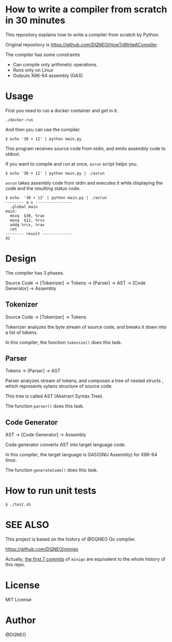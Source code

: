# How to write a compiler from scratch in 30 minutes
This repository explains how to write a compiler from scratch by Python.

Original repository is <https://github.com/DQNEO/HowToWriteACompiler>.

The compiler has some constraints

* Can compile only arithmetic operations.
* Runs only on Linux
* Outputs X86-64 assembly (GAS)

# Usage

First you need to run a docker container and get in it.

```
./docker-run
```

And then you can use the compiler.


```
$ echo '30 + 12' | python main.py
```

This program receives source code from stdin, and emits assembly code to stdout.

If you want to compile and run at once, `asrun` script helps you.

```
$ echo '30 + 12' | python main.py | ./asrun
```

`asrun` takes assembly code from stdin and executes it while displaying the code and the resulting status code.

```
$ echo  '30 + 12' | python main.py | ./asrun
-------- a.s ----------------
  .global main
main:
  movq  $30, %rax
  movq  $12, %rcx
  addq %rcx, %rax
  ret
-------- result -------------
42
```

# Design

The compiler has 3 phases.

Source Code -> [Tokenizer] -> Tokens -> [Parser] -> AST -> [Code Generator] -> Assembly

## Tokenizer

Source Code -> [Tokenizer] -> Tokens

Tokenizer analyzes the byte stream of source code, and breaks it down into a list of tokens.

In this compiler, the function `tokenize()` does this task.

## Parser

Tokens -> [Parser] -> AST

Parser analyzes stream of tokens, and composes a tree of nested structs , which represents sytanx structure of source code.

This tree is called AST (Abstract Syntax Tree).

The function `parser()` does this task.

## Code Generator

AST -> [Code Generator] -> Assembly

Code generator converts AST into target language code.

In this compiler, the target language is GAS(GNU Assembly) for X86-64 linux.

The function `generateCode()` does this task.

# How to run unit tests

```
$ ./test.sh
```

# SEE ALSO

This project is based on the history of @DQNEO Go compiler.

https://github.com/DQNEO/minigo

Actually, [the first 7 commits](https://github.com/DQNEO/minigo/commit/454fc2f4ad6669fc45c56e988599293e3f530976) of `minigo` are equivalent to the whole history of this repo.

# License

MIT License

# Author

@DQNEO
